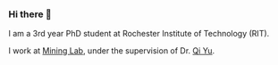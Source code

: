 ### Hi there 👋

I am a 3rd year PhD student at Rochester Institute of Technology (RIT).

I work at [Mining Lab](https://www.rit.edu/mining/), under the supervision of Dr. [Qi Yu](https://www.rit.edu/mining/qi-yu).

<!--
**mahmozaffari/mahmozaffari** is a ✨ _special_ ✨ repository because its `README.md` (this file) appears on your GitHub profile.

Here are some ideas to get you started:

- 🔭 I’m currently working on ...
- 🌱 I’m currently learning ...
- 👯 I’m looking to collaborate on ...
- 🤔 I’m looking for help with ...
- 💬 Ask me about ...
- 📫 How to reach me: ...
- 😄 Pronouns: ...
- ⚡ Fun fact: ...
-->
